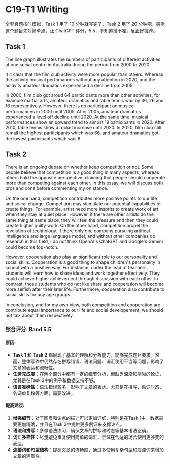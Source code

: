# C19-T1 Writing

全套真题按时模拟，Task 1 用了 10 分钟就写完了，Task 2 用了 20 分钟吧，感觉这个题目先对简单点。让 ChatGPT 评分，5.5，不知道准不准，反正好拉跨。

## Task 1

The line graph illustrates the numbers of participants of different activities at one social centre in Australia during the period from 2000 to 2020.

It it clear that the film club activity were more popular than others. Whereas the activity musical perfomances without any attention in 2020, and the acitivity amateur dramatics experienced a decline from 2005.

In 2000, film club got aroud 64 pariticipants more than other activities, for example martial arts, amateur dramatics and table tennis was by 36, 26 and 16 representively. However, there is no pariticipant on musical performances in 2000 until 2005. After 2005, amateur dramatics experienced a level off decline until 2020. At the same time, musical performances show an upward trend to almost 19 participants in 2020. After 2010, table tennis show a rocket increase until 2020. In 2020, film club still remail the highest pariticipants which was 66, and amateur dramatics got the lowest participants which was 6.

## Task 2

There is an ongoing debate on whether keep competition or not. Some people believe that competition is a good thing in many aspects, whereas others hold the opposite perspective, claiming that people should cooperate more than competing against each other. In this essay, we will discuss both pros and cons before commenting my on stance.

On the one hand, competition contributes more positive points to our life and soical change. Competition may sitimulate our potential capabilities to create things. For example, artist need more insprits to create work of art when they stay at quiet place. However, if there are other artists do the same thing at same place, they will feel the pressure and then they could create higher quilty work. On the other hand, competition propel the revolution of technology. If there only one company pursuing aritfical intelligence and large language model, and without other companies do research in this field, I do not think OpenAI's ChatGPT and Google's Gemini could become top-notch.

However, cooperation also play an significant role to our personality and social skills. Cooperation is a good thing to shape children's personality in school with a positive way. For instance, under the lead of teachers, students will learn how to share ideas and work together effectively. They could achieve higher achievement through discussion with each other. In contrast, those students who do not like share and cooperation will become more selfish after their later life. Furthermore, cooperation also contribute to social skills for any age groups.

In conclusion, and for my own view, both competition and cooperation are contribute equal importance to our life and social developement, we should not talk about them respectively.



### **综合评分**: **Band 5.5**

#### **原因**:

- **Task 1** 和 **Task 2** 都展现了基本的理解和分析能力，能够完成题目要求。然而，整体写作中仍然存在拼写错误、语法问题、词汇使用不当等问题，影响了文章的表达和流畅性。
- **任务完成度**：在两个部分中都有一定的细节分析，但缺乏深度和清晰的论证，尤其是在Task 2中的例子和数据支持不够。
- **语言准确性**：语法错误较多，影响了文章的表达。尤其是在拼写、动词时态、名词单复数等方面，需要改进。

#### **提高建议**:

1. **增强细节**：对于图表和论点的描述可以更加详细，特别是在Task 1中，数据需要更加精确，并且在Task 2中提供更多例证来支撑论点。
2. **语法和拼写**：多做语法练习，确保文章的拼写和时态等基本语法正确。
3. **词汇多样性**：尽量避免重复使用简单的词汇，尝试在合适的场合使用更多变的表达。
4. **连接词和句型结构**：提高文章的流畅度，通过多使用复杂句型和过渡词来增加文章的连贯性。

